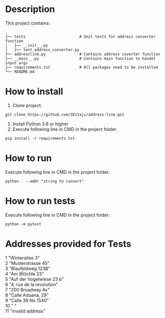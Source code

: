 # Description
This project contains:

    .
    ├── tests                        # Unit tests for address converter function
    │   ├── __init__.py              
    │   ├── test_address_converter.py 
    ├── addressline.py               # Contains address coverter function
    ├── __main__.py                  # Contains main function to handel input args
    ├── requirements.txt             # All packages need to be installed
    └── README.md                    
          

# How to install

1. Clone project:
```
git clone https://github.com/ZEstaji/address-line.git
```

1. Install Python 3.8 or higher
2. Execute following line in CMD in the project folder:
```
pip install -r requirements.txt
```

# How to run 
Execute following line in CMD in the project folder:
```
python . --addr "string to convert"
```

# How to run tests
Execute following line in CMD in the project folder:
```
python -m pytest
```

# Addresses provided for Tests

1  "Winterallee 3" </br>
2  "Musterstrasse 45" </br>
3  "Blaufeldweg 123B" </br>
4  "Am Bأ¤chle 23" </br>
5  "Auf der Vogelwiese 23 b" </br>
6  "4, rue de la revolution" </br>
7  "200 Broadway Av" </br>
8  "Calle Aduana, 29" </br>
9  "Calle 39 No 1540" </br>
10 " " </br>
11 "invalid address" </br>
